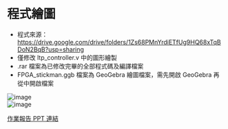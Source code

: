 # 程式繪圖  
* 程式來源：https://drive.google.com/drive/folders/1Zs68PMnYrdiETfUg9HQ68xTqBDoN2BqB?usp=sharing  
* 僅修改 ltp_controller.v 中的圖形繪製  
* .rar 檔案為已修改完畢的全部程式碼及編譯檔案  
* FPGA_stickman.ggb 檔案為 GeoGebra 繪圖檔案，需先開啟 GeoGebra 再從中開啟檔案  




![image](https://user-images.githubusercontent.com/73886748/116922076-6a5d6480-ac87-11eb-90c0-7ef9ffa13c75.png)  
![image](https://user-images.githubusercontent.com/73886748/116922110-76e1bd00-ac87-11eb-9710-ec3664ed9960.png)  


[作業報告 PPT 連結](https://niuo365-my.sharepoint.com/:p:/g/personal/b0742017_365_niu_edu_tw/EUaZQGgyulFOohFlYXYWGm8BEJ9NaV6CNpNAOt5eD1Vtbg?e=WwU5TO)  
